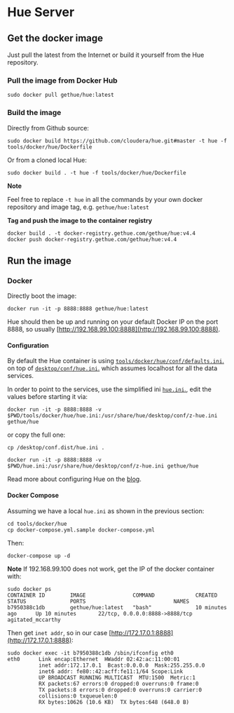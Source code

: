 # Hue Server


## Get the docker image

Just pull the latest from the Internet or build it yourself from the Hue repository.


### Pull the image from Docker Hub
```
sudo docker pull gethue/hue:latest
```

### Build the image

Directly from Github source:

```
sudo docker build https://github.com/cloudera/hue.git#master -t hue -f tools/docker/hue/Dockerfile
```

Or from a cloned local Hue:

```
sudo docker build . -t hue -f tools/docker/hue/Dockerfile
```

**Note**

Feel free to replace `-t hue` in all the commands by your own docker repository and image tag, e.g. `gethue/hue:latest`

**Tag and push the image to the container registry**

```
docker build . -t docker-registry.gethue.com/gethue/hue:v4.4
docker push docker-registry.gethue.com/gethue/hue:v4.4
```


## Run the image

### Docker

Directly boot the image:

```
docker run -it -p 8888:8888 gethue/hue:latest
```

Hue should then be up and running on your default Docker IP on the port 8888, so usually [http://192.168.99.100:8888](http://192.168.99.100:8888).


#### Configuration

By default the Hue container is using 
[``tools/docker/hue/conf/defaults.ini``.](/tools/docker/hue/conf/defaults.ini) on top of [``desktop/conf/hue.ini``.](/desktop/conf/hue.ini)
which assumes localhost for all the data services.

In order to point to the services, use the simplified ini [``hue.ini``.](/tools/docker/hue/hue.ini), edit the values before starting it via:

```
docker run -it -p 8888:8888 -v $PWD/tools/docker/hue/hue.ini:/usr/share/hue/desktop/conf/z-hue.ini gethue/hue
```

or copy the full one:

```
cp /desktop/conf.dist/hue.ini .

docker run -it -p 8888:8888 -v $PWD/hue.ini:/usr/share/hue/desktop/conf/z-hue.ini gethue/hue
```

Read more about configuring Hue on the [blog](http://gethue.com/how-to-configure-hue-in-your-hadoop-cluster/).


#### Docker Compose

Assuming we have a local ``hue.ini`` as shown in the previous section:

```
cd tools/docker/hue
cp docker-compose.yml.sample docker-compose.yml
```

Then:

```
docker-compose up -d
```


**Note**
If 192.168.99.100 does not work, get the IP of the docker container with:
```
sudo docker ps
CONTAINER ID        IMAGE               COMMAND             CREATED             STATUS              PORTS                            NAMES
b7950388c1db        gethue/hue:latest   "bash"              10 minutes ago      Up 10 minutes       22/tcp, 0.0.0.0:8888->8888/tcp   agitated_mccarthy
```

Then get ``inet addr``, so in our case [http://172.17.0.1:8888](http://172.17.0.1:8888):
```
sudo docker exec -it b7950388c1db /sbin/ifconfig eth0
eth0      Link encap:Ethernet  HWaddr 02:42:ac:11:00:01
          inet addr:172.17.0.1  Bcast:0.0.0.0  Mask:255.255.0.0
          inet6 addr: fe80::42:acff:fe11:1/64 Scope:Link
          UP BROADCAST RUNNING MULTICAST  MTU:1500  Metric:1
          RX packets:67 errors:0 dropped:0 overruns:0 frame:0
          TX packets:8 errors:0 dropped:0 overruns:0 carrier:0
          collisions:0 txqueuelen:0
          RX bytes:10626 (10.6 KB)  TX bytes:648 (648.0 B)
```

